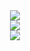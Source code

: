 <div align="center"> 
  <img src="https://metrics.lecoq.io/CheungRain?template=classic&config.timezone=Asia%2FShanghai"> 
</div>

<div align="center"> <img src="https://activity-graph.herokuapp.com/graph?username=sun0225SUN&theme=xcode" /> </div>

<div align="center"> 
  <img src="https://github-readme-stats.vercel.app/api/top-langs/?username=CheungRain&hide_title=true&hide_border=true&layout=compact&langs_count=6&text_color=000&icon_color=fff&bg_color=0,52fa5a,4dfcff,c64dff&theme=graywhite" /> 
</div>
